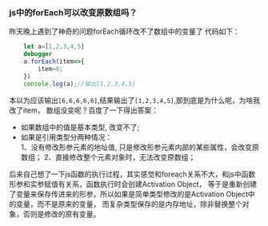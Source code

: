 ### js中的forEach可以改变原数组吗？

昨天晚上遇到了神奇的问题forEach循环改不了数组中的变量了
代码如下：  
```javascript
    let a=[1,2,3,4,5]
    debugger
    a.forEach(item=>{
        item=6;
    })
    console.log(a);//输出[1,2,3,4,5]
```
本以为应该输出```[6,6,6,6,6]```,结果输出了```[1,2,3,4,5]```,那到底是为什么呢，为啥我改了item，
数组没变呢？百度了一下得出答案：
- 如果数组中的值是基本类型, 改变不了;
- 如果是引用类型分两种情况：  
  1、没有修改形参元素的地址值, 只是修改形参元素内部的某些属性，会改变原数组；
  2、直接修改整个元素对象时，无法改变原数组；  

后来自己想了一下js函数的执行过程，其实感觉和foreach关系不大，和js中函数形参和实参赋值有关系，函数执行时会创建Activation Object，
等于是重新创建了变量来保存传进来的形参，所以如果是简单类型修改的是Activation Object中的变量，而不是原来的变量，
而复杂类型保存的是内存地址，除非替换整个对象，否则是修改的原有变量。
